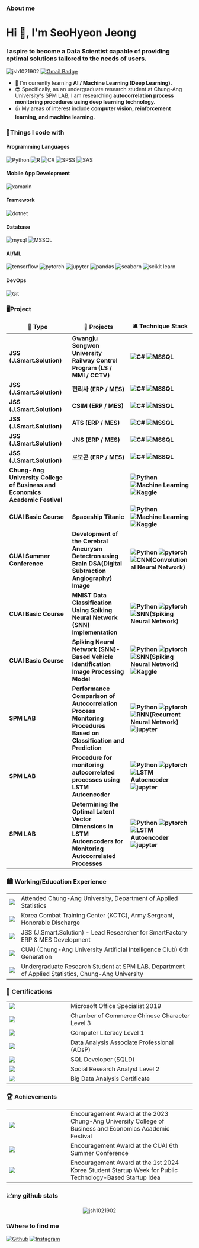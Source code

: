 <h3>About me</h3>

<h1 align="left">Hi 👋, I'm SeoHyeon Jeong</h1>
<h3 align="left">I aspire to become a Data Scientist capable of providing optimal solutions tailored to the needs of users.</h3>

<p align="left">
  <img src="https://komarev.com/ghpvc/?username=jsh1021902&label=Profile%20views&color=0e75b6&style=flat" alt="jsh1021902" />
  <a href="mailto:jsh1021902@gmail.com">
    <img src="https://img.shields.io/badge/-jsh1021902@gmail.com-c14438?style=flat-square&logo=Gmail&logoColor=white" alt="Gmail Badge" />
  </a>
</p>

- 🌱 I’m currently learning **AI / Machine Learning (Deep Learning).**
- 😎 Specifically, as an undergraduate research student at Chung-Ang University's SPM LAB, I am researching **autocorrelation process monitoring procedures using deep learning technology.**
- 👍 My areas of interest include **computer vision, reinforcement learning, and machine learning.**

<h3>💪Things I code with</h3>
<h4>Programming Languages</h4>
<p>
  <img alt="Python" src="https://img.shields.io/badge/-Python-3776AB?style=flat-square&logo=Python&logoColor=white"/>
  <img alt="R" src="https://img.shields.io/badge/R-276DC3?style==flat-square&logo=r&logoColor=white"/>
  <img alt="C#" src="https://img.shields.io/badge/C%23-6A0DAD?style=flat-square&logo=csharp&logoColor=white"/>
  <img alt="SPSS" src="https://img.shields.io/badge/SPSS-87CEEB?style=flat-square&logo=SPSS&logoColor=white"/>
  <img alt="SAS" src="https://img.shields.io/badge/SAS-90EE90?style=flat-square&logo=SAS&logoColor=white"/>
</p>

<h4>Mobile App Development</h4>
<p>
  <img alt="xamarin" src="https://img.shields.io/badge/-xamarin-3776AB?style=flat-square&logo=xamarin&logoColor=white"/>
</p>

<h4>Framework</h4>
<p>
  <img alt="dotnet" src="https://img.shields.io/badge/-dotnet-3776AB?style=flat-square&logo=dotnet&logoColor=white"/>
</p>

<h4>Database</h4>
<p>
  <img alt="mysql" src="https://img.shields.io/badge/MySQL-00000F?style==flat-square&logo=mysql&logoColor=white"/>
  <img alt="MSSQL" src="https://img.shields.io/badge/MSSQL-CC2927?style==flat-square&logo=microsoft-sql-server&logoColor=white"/>
</p>

<h4>AI/ML</h4>
<p>
  <img alt="tensorflow" src="https://img.shields.io/badge/TensorFlow-FF6F00?style=flat-square&logo=tensorflow&logoColor=white"/>
  <img alt="pytorch" src="https://img.shields.io/badge/PyTorch-EE4C2C?style=flat-square&logo=pytorch&logoColor=white"/>
  <img alt="jupyter" src="https://img.shields.io/badge/Jupyter-F37626?style=flat-square&logo=jupyter&logoColor=white"/>
  <img alt="pandas" src="https://img.shields.io/badge/pandas-150458?style=flat-square&logo=pandas&logoColor=white"/>
  <img alt="seaborn" src="https://img.shields.io/badge/seaborn-276DC3?style=flat-square&logo=seaborn&logoColor=white"/>
  <img alt="scikit learn" src="https://img.shields.io/badge/scikit learn-F7931E?style=flat-square&logo=scikit learn&logoColor=white"/>
</p>

<h4>DevOps</h4>
<p>
  <img src="https://img.shields.io/badge/git-F05032?style=flat-square&logo=git&logoColor=white" alt="Git"/>
</p>

<h3>🖥️Project</h3>
<table>
  <thead align="center">
    <tr border: none;>
      <td><b>🎀 Type</b></td>
      <td><b>🎁 Projects</b></td>
      <td><b>🛎 Technique Stack</b></td>
    </tr>
  </thead>
  <tbody>
    <tr>
      <td><b>JSS (J.Smart.Solution)</b></td>
      <td><b>Gwangju Songwon University Railway Control Program (LS / MMI / CCTV)</b></td>
      <td><b>
        <img alt="C#" src="https://img.shields.io/badge/C%23-6A0DAD?style=flat-square&logo=csharp&logoColor=white"/>
        <img alt="MSSQL" src="https://img.shields.io/badge/MSSQL-CC2927?style=flat-square&logo=microsoft-sql-server&logoColor=white"/>
      </b></td>
    </tr>
    <tr>
      <td><b>JSS (J.Smart.Solution)</b></td>
      <td><b>편리사 (ERP / MES)</b></td>
      <td><b>
        <img alt="C#" src="https://img.shields.io/badge/C%23-6A0DAD?style=flat-square&logo=csharp&logoColor=white"/>
        <img alt="MSSQL" src="https://img.shields.io/badge/MSSQL-CC2927?style=flat-square&logo=microsoft-sql-server&logoColor=white"/>
      </b></td>
    </tr>
    <tr>
      <td><b>JSS (J.Smart.Solution)</b></td>
      <td><b>CSIM (ERP / MES)</b></td>
      <td><b>
        <img alt="C#" src="https://img.shields.io/badge/C%23-6A0DAD?style=flat-square&logo=csharp&logoColor=white"/>
        <img alt="MSSQL" src="https://img.shields.io/badge/MSSQL-CC2927?style=flat-square&logo=microsoft-sql-server&logoColor=white"/>
      </b></td>
    </tr>
    <tr>
      <td><b>JSS (J.Smart.Solution)</b></td>
      <td><b>ATS (ERP / MES)</b></td>
      <td><b>
        <img alt="C#" src="https://img.shields.io/badge/C%23-6A0DAD?style=flat-square&logo=csharp&logoColor=white"/>
        <img alt="MSSQL" src="https://img.shields.io/badge/MSSQL-CC2927?style=flat-square&logo=microsoft-sql-server&logoColor=white"/>
      </b></td>
    </tr>
    <tr>
      <td><b>JSS (J.Smart.Solution)</b></td>
      <td><b>JNS (ERP / MES)</b></td>
      <td><b>
        <img alt="C#" src="https://img.shields.io/badge/C%23-6A0DAD?style=flat-square&logo=csharp&logoColor=white"/>
        <img alt="MSSQL" src="https://img.shields.io/badge/MSSQL-CC2927?style=flat-square&logo=microsoft-sql-server&logoColor=white"/>
      </b></td>
    </tr>
    <tr>
      <td><b>JSS (J.Smart.Solution)</b></td>
      <td><b>로보콘 (ERP / MES)</b></td>
      <td><b>
        <img alt="C#" src="https://img.shields.io/badge/C%23-6A0DAD?style=flat-square&logo=csharp&logoColor=white"/>
        <img alt="MSSQL" src="https://img.shields.io/badge/MSSQL-CC2927?style=flat-square&logo=microsoft-sql-server&logoColor=white"/>
      </b></td>
    </tr>
    <tr>
      <td><b>Chung-Ang University College of Business and Economics Academic Festival</b></td>
      <td><b></b></td>
      <td><b>
        <img alt="Python" src="https://img.shields.io/badge/-Python-3776AB?style=flat-square&logo=Python&logoColor=white"/>
        <img alt="Machine Learning" src="https://img.shields.io/badge/Machine Learning-F37626?style=flat-square&logo=Machine Learning&logoColor=white"/>
        <img alt="Kaggle" src="https://img.shields.io/badge/kaggle-20BEFF?style=flat-square&logo=kaggle&logoColor=white"/>
      </b></td>
    </tr>
    <tr>
      <td><b>CUAI Basic Course</b></td>
      <td><b>Spaceship Titanic</b></td>
      <td><b>
        <img alt="Python" src="https://img.shields.io/badge/-Python-3776AB?style=flat-square&logo=Python&logoColor=white"/>
        <img alt="Machine Learning" src="https://img.shields.io/badge/Machine Learning-F37626?style=flat-square&logo=Machine Learning&logoColor=white"/>
        <img alt="Kaggle" src="https://img.shields.io/badge/kaggle-20BEFF?style=flat-square&logo=kaggle&logoColor=white"/>
      </b></td>
    </tr>
    <tr>
      <td><b>CUAI Summer Conference</b></td>
      <td><b>Development of the Cerebral Aneurysm Detectron using Brain DSA(Digital Subtraction Angiography) Image</b></td>
      <td><b>
        <img alt="Python" src="https://img.shields.io/badge/-Python-3776AB?style=flat-square&logo=Python&logoColor=white"/>
        <img alt="pytorch" src="https://img.shields.io/badge/PyTorch-EE4C2C?style=flat-square&logo=pytorch&logoColor=white"/>
        <img alt="CNN(Convolutional Neural Network)" src="https://img.shields.io/badge/CNN-150458?style=flat-square&logo=Convolutional Neural Network&logoColor=white"/>
      </b></td>
    </tr>
    <tr>
      <td><b>CUAI Basic Course</b></td>
      <td><b>MNIST Data Classification Using Spiking Neural Network (SNN) Implementation</b></td>
      <td><b>
        <img alt="Python" src="https://img.shields.io/badge/-Python-3776AB?style=flat-square&logo=Python&logoColor=white"/>
        <img alt="pytorch" src="https://img.shields.io/badge/PyTorch-EE4C2C?style=flat-square&logo=pytorch&logoColor=white"/>
        <img alt="SNN(Spiking Neural Network)" src="https://img.shields.io/badge/SNN-150458?style=flat-square&logo=Spiking Neural Network&logoColor=white"/>
      </b></td>
    </tr>
    <tr>
      <td><b>CUAI Basic Course</b></td>
      <td><b>Spiking Neural Network (SNN)-Based Vehicle Identification Image Processing Model</b></td>
      <td><b>
        <img alt="Python" src="https://img.shields.io/badge/-Python-3776AB?style=flat-square&logo=Python&logoColor=white"/>
        <img alt="pytorch" src="https://img.shields.io/badge/PyTorch-EE4C2C?style=flat-square&logo=pytorch&logoColor=white"/>
        <img alt="SNN(Spiking Neural Network)" src="https://img.shields.io/badge/SNN-150458?style=flat-square&logo=Spiking Neural Network&logoColor=white"/>
        <img alt="Kaggle" src="https://img.shields.io/badge/kaggle-20BEFF?style=flat-square&logo=kaggle&logoColor=white"/>
      </b></td>
    </tr>
    <tr>
      <td><b>SPM LAB</b></td>
      <td><b>Performance Comparison of Autocorrelation Process Monitoring Procedures Based on Classification and Prediction</b></td>
      <td><b>
        <img alt="Python" src="https://img.shields.io/badge/-Python-3776AB?style=flat-square&logo=Python&logoColor=white"/>
        <img alt="pytorch" src="https://img.shields.io/badge/PyTorch-EE4C2C?style=flat-square&logo=pytorch&logoColor=white"/>
        <img alt="RNN(Recurrent Neural Network)" src="https://img.shields.io/badge/RNN-150458?style=flat-square&logo=Recurrent Neural Network&logoColor=white"/>
        <img alt="jupyter" src="https://img.shields.io/badge/Jupyter-F37626?style=flat-square&logo=jupyter&logoColor=white"/>
      </b></td>
    </tr>
    <tr>
      <td><b>SPM LAB</b></td>
      <td><b>Procedure for monitoring autocorrelated processes using LSTM Autoencoder</b></td>
      <td><b>
        <img alt="Python" src="https://img.shields.io/badge/-Python-3776AB?style=flat-square&logo=Python&logoColor=white"/>
        <img alt="pytorch" src="https://img.shields.io/badge/PyTorch-EE4C2C?style=flat-square&logo=pytorch&logoColor=white"/>
        <img alt="LSTM Autoencoder" src="https://img.shields.io/badge/LSTM Autoencoder-150458?style=flat-square&logo=LSTM Autoencoder&logoColor=white"/>
        <img alt="jupyter" src="https://img.shields.io/badge/Jupyter-F37626?style=flat-square&logo=jupyter&logoColor=white"/>
      </b></td>
    </tr>
    <tr>
      <td><b>SPM LAB</b></td>
      <td><b>Determining the Optimal Latent Vector Dimensions in LSTM Autoencoders for Monitoring Autocorrelated Processes</b></td>
      <td><b>
        <img alt="Python" src="https://img.shields.io/badge/-Python-3776AB?style=flat-square&logo=Python&logoColor=white"/>
        <img alt="pytorch" src="https://img.shields.io/badge/PyTorch-EE4C2C?style=flat-square&logo=pytorch&logoColor=white"/>
        <img alt="LSTM Autoencoder" src="https://img.shields.io/badge/LSTM Autoencoder-150458?style=flat-square&logo=LSTM Autoencoder&logoColor=white"/>
        <img alt="jupyter" src="https://img.shields.io/badge/Jupyter-F37626?style=flat-square&logo=jupyter&logoColor=white"/>
      </b></td>
    </tr>
  </tbody>
</table>


<h3>🏙️ Working/Education Experience</h3>

<table>
  <tr>
    <td><img src="https://img.shields.io/badge/2019.03%20~%202025.02-87CEEB?style=flat-square" /></td>
    <td>Attended Chung-Ang University, Department of Applied Statistics</td>
  </tr>
  <tr>
    <td><img src="https://img.shields.io/badge/2021.02%20~%202022.08-87CEEB?style=flat-square" /></td>
    <td>Korea Combat Training Center (KCTC), Army Sergeant, Honorable Discharge</td>
  </tr>
  <tr>
    <td><img src="https://img.shields.io/badge/2022.08%20~%202023.12-87CEEB?style=flat-square" /></td>
    <td>JSS (J.Smart.Solution) - Lead Researcher for SmartFactory ERP & MES Development</td>
  </tr>
  <tr>
    <td><img src="https://img.shields.io/badge/2023.03%20~%202023.12-87CEEB?style=flat-square" /></td>
    <td>CUAI (Chung-Ang University Artificial Intelligence Club) 6th Generation</td>
  </tr>
  <tr>
    <td><img src="https://img.shields.io/badge/2023.12%20~%20Present-87CEEB?style=flat-square" /></td>
    <td>Undergraduate Research Student at SPM LAB, Department of Applied Statistics, Chung-Ang University</td>
  </tr>
</table>

<h3>📜 Certifications</h3>
<table>
  <tr>
    <td style="width: 150px;"><img src="https://img.shields.io/badge/2019-FFA07A?style=flat-square" /></td>
    <td>Microsoft Office Specialist 2019</td>
  </tr>
  <tr>
    <td style="width: 150px;"><img src="https://img.shields.io/badge/2020-FFA07A?style=flat-square" /></td>
    <td>Chamber of Commerce Chinese Character Level 3</td>
  </tr>
  <tr>
    <td style="width: 150px;"><img src="https://img.shields.io/badge/2020-FFA07A?style=flat-square" /></td>
    <td>Computer Literacy Level 1</td>
  </tr>
  <tr>
    <td style="width: 150px;"><img src="https://img.shields.io/badge/2022-FFA07A?style=flat-square" /></td>
    <td>Data Analysis Associate Professional (ADsP)</td>
  </tr>
  <tr>
    <td style="width: 150px;"><img src="https://img.shields.io/badge/2023-FFA07A?style=flat-square" /></td>
    <td>SQL Developer (SQLD)</td>
  </tr>
  <tr>
    <td style="width: 150px;"><img src="https://img.shields.io/badge/2024-FFA07A?style=flat-square" /></td>
    <td>Social Research Analyst Level 2</td>
  </tr>
  <tr>
    <td style="width: 150px;"><img src="https://img.shields.io/badge/2024-FFA07A?style=flat-square" /></td>
    <td>Big Data Analysis Certificate</td>
  </tr>
</table>

<h3>🏆 Achievements</h3>
<table>
  <tr>
    <td style="width: 150px;"><img src="https://img.shields.io/badge/2023-FFD700?style=flat-square" /></td>
    <td>Encouragement Award at the 2023 Chung-Ang University College of Business and Economics Academic Festival</td>
  </tr>
  <tr>
    <td style="width: 150px;"><img src="https://img.shields.io/badge/2023-FFD700?style=flat-square" /></td>
    <td>Encouragement Award at the CUAI 6th Summer Conference</td>
  </tr>
  <tr>
    <td style="width: 150px;"><img src="https://img.shields.io/badge/2024-FFD700?style=flat-square" /></td>
    <td>Encouragement Award at the 1st 2024 Korea Student Startup Week for Public Technology-Based Startup Idea</td>
  </tr>
</table>

<h3 align="left">📈my github stats</h3>
<p align="center"> <img src="https://github-readme-stats.vercel.app/api?username=jsh1021902&show_icons=true&theme=gotham" alt="jsh1021902"/>

<h3>📞Where to find me</h3>
<p>
  <a href="https://github.com/jsh1021902" target="_blank"><img alt="Github" src="https://img.shields.io/badge/GitHub-%2312100E.svg?&style=flat-square&logo=Github&logoColor=white"/></a>
  <a href="https://instagram.com/jsh1021902" target="_blank"><img alt="Instagram" src="https://img.shields.io/badge/instagram-%231DA1F2.svg?&style=flat-square&logo=instagram&logoColor=white"/></a>
</p>
